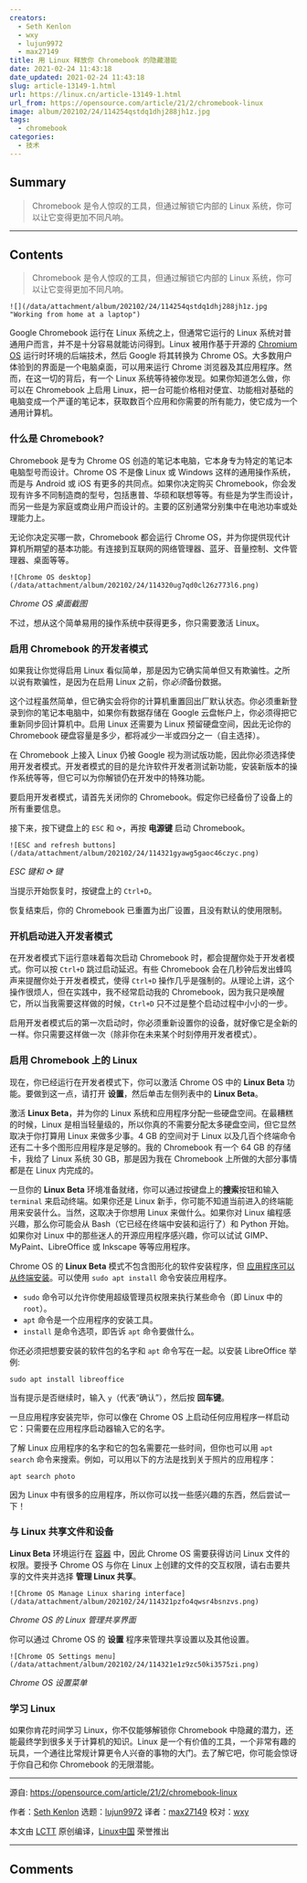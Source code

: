 ```yaml
---
creators:
  - Seth Kenlon
  - wxy
  - lujun9972
  - max27149
title: 用 Linux 释放你 Chromebook 的隐藏潜能
date: 2021-02-24 11:43:18
date_updated: 2021-02-24 11:43:18
slug: article-13149-1.html
url: https://linux.cn/article-13149-1.html
url_from: https://opensource.com/article/21/2/chromebook-linux
image: album/202102/24/114254qstdq1dhj288jh1z.jpg
tags:
  - chromebook
categories:
  - 技术
---
```


## Summary

> Chromebook 是令人惊叹的工具，但通过解锁它内部的 Linux 系统，你可以让它变得更加不同凡响。

***

<!-- more -->

## Contents

> 
> Chromebook 是令人惊叹的工具，但通过解锁它内部的 Linux 系统，你可以让它变得更加不同凡响。
> 
> 
> 

`![](/data/attachment/album/202102/24/114254qstdq1dhj288jh1z.jpg "Working from home at a laptop")`

Google Chromebook 运行在 Linux 系统之上，但通常它运行的 Linux 系统对普通用户而言，并不是十分容易就能访问得到。Linux 被用作基于开源的 [Chromium OS](https://www.chromium.org/chromium-os) 运行时环境的后端技术，然后 Google 将其转换为 Chrome OS。大多数用户体验到的界面是一个电脑桌面，可以用来运行 Chrome 浏览器及其应用程序。然而，在这一切的背后，有一个 Linux 系统等待被你发现。如果你知道怎么做，你可以在 Chromebook 上启用 Linux，把一台可能价格相对便宜、功能相对基础的电脑变成一个严谨的笔记本，获取数百个应用和你需要的所有能力，使它成为一个通用计算机。

### 什么是 Chromebook?

Chromebook 是专为 Chrome OS 创造的笔记本电脑，它本身专为特定的笔记本电脑型号而设计。Chrome OS 不是像 Linux 或 Windows 这样的通用操作系统，而是与 Android 或 iOS 有更多的共同点。如果你决定购买 Chromebook，你会发现有许多不同制造商的型号，包括惠普、华硕和联想等等。有些是为学生而设计，而另一些是为家庭或商业用户而设计的。主要的区别通常分别集中在电池功率或处理能力上。

无论你决定买哪一款，Chromebook 都会运行 Chrome OS，并为你提供现代计算机所期望的基本功能。有连接到互联网的网络管理器、蓝牙、音量控制、文件管理器、桌面等等。

`![Chrome OS desktop](/data/attachment/album/202102/24/114320ug7qd0cl26z773l6.png)`

*Chrome OS 桌面截图*

不过，想从这个简单易用的操作系统中获得更多，你只需要激活 Linux。

### 启用 Chromebook 的开发者模式

如果我让你觉得启用 Linux 看似简单，那是因为它确实简单但又有欺骗性。之所以说有欺骗性，是因为在启用 Linux 之前，你*必须*备份数据。

这个过程虽然简单，但它确实会将你的计算机重置回出厂默认状态。你必须重新登录到你的笔记本电脑中，如果你有数据存储在 Google 云盘帐户上，你必须得把它重新同步回计算机中。启用 Linux 还需要为 Linux 预留硬盘空间，因此无论你的 Chromebook 硬盘容量是多少，都将减少一半或四分之一（自主选择）。

在 Chromebook 上接入 Linux 仍被 Google 视为测试版功能，因此你必须选择使用开发者模式。开发者模式的目的是允许软件开发者测试新功能，安装新版本的操作系统等等，但它可以为你解锁仍在开发中的特殊功能。

要启用开发者模式，请首先关闭你的 Chromebook。假定你已经备份了设备上的所有重要信息。

接下来，按下键盘上的 `ESC` 和 `⟳`，再按 **电源键** 启动 Chromebook。

`![ESC and refresh buttons](/data/attachment/album/202102/24/114321gyawg5gaoc46czyc.png)`

*ESC 键和 ⟳ 键*

当提示开始恢复时，按键盘上的 `Ctrl+D`。

恢复结束后，你的 Chromebook 已重置为出厂设置，且没有默认的使用限制。

### 开机启动进入开发者模式

在开发者模式下运行意味着每次启动 Chromebook 时，都会提醒你处于开发者模式。你可以按 `Ctrl+D` 跳过启动延迟。有些 Chromebook 会在几秒钟后发出蜂鸣声来提醒你处于开发者模式，使得 `Ctrl+D` 操作几乎是强制的。从理论上讲，这个操作很烦人，但在实践中，我不经常启动我的 Chromebook，因为我只是唤醒它，所以当我需要这样做的时候，`Ctrl+D` 只不过是整个启动过程中小小的一步。

启用开发者模式后的第一次启动时，你必须重新设置你的设备，就好像它是全新的一样。你只需要这样做一次（除非你在未来某个时刻停用开发者模式）。

### 启用 Chromebook 上的 Linux

现在，你已经运行在开发者模式下，你可以激活 Chrome OS 中的 **Linux Beta** 功能。要做到这一点，请打开 **设置**，然后单击左侧列表中的 **Linux Beta**。

激活 **Linux Beta**，并为你的 Linux 系统和应用程序分配一些硬盘空间。在最糟糕的时候，Linux 是相当轻量级的，所以你真的不需要分配太多硬盘空间，但它显然取决于你打算用 Linux 来做多少事。4 GB 的空间对于 Linux 以及几百个终端命令还有二十多个图形应用程序是足够的。我的 Chromebook 有一个 64 GB 的存储卡，我给了 Linux 系统 30 GB，那是因为我在 Chromebook 上所做的大部分事情都是在 Linux 内完成的。

一旦你的 **Linux Beta** 环境准备就绪，你可以通过按键盘上的**搜索**按钮和输入 `terminal` 来启动终端。如果你还是 Linux 新手，你可能不知道当前进入的终端能用来安装什么。当然，这取决于你想用 Linux 来做什么。如果你对 Linux 编程感兴趣，那么你可能会从 Bash（它已经在终端中安装和运行了）和 Python 开始。如果你对 Linux 中的那些迷人的开源应用程序感兴趣，你可以试试 GIMP、MyPaint、LibreOffice 或 Inkscape 等等应用程序。

Chrome OS 的 **Linux Beta** 模式不包含图形化的软件安装程序，但 [应用程序可以从终端安装](https://opensource.com/article/18/1/how-install-apps-linux)。可以使用 `sudo apt install` 命令安装应用程序。

* `sudo` 命令可以允许你使用超级管理员权限来执行某些命令（即 Linux 中的 `root`）。
* `apt` 命令是一个应用程序的安装工具。
* `install` 是命令选项，即告诉 `apt` 命令要做什么。

你还必须把想要安装的软件包的名字和 `apt` 命令写在一起。以安装 LibreOffice 举例:

```shell
sudo apt install libreoffice
```

当有提示是否继续时，输入 `y`（代表“确认”），然后按 **回车键**。

一旦应用程序安装完毕，你可以像在 Chrome OS 上启动任何应用程序一样启动它：只需要在应用程序启动器输入它的名字。

了解 Linux 应用程序的名字和它的包名需要花一些时间，但你也可以用 `apt search` 命令来搜索。例如，可以用以下的方法是找到关于照片的应用程序：

```shell
apt search photo
```

因为 Linux 中有很多的应用程序，所以你可以找一些感兴趣的东西，然后尝试一下！

### 与 Linux 共享文件和设备

**Linux Beta** 环境运行在 [容器](https://opensource.com/resources/what-are-linux-containers) 中，因此 Chrome OS 需要获得访问 Linux 文件的权限。要授予 Chrome OS 与你在 Linux 上创建的文件的交互权限，请右击要共享的文件夹并选择 **管理 Linux 共享**。

`![Chrome OS Manage Linux sharing interface](/data/attachment/album/202102/24/114321pzfo4qwsr4bsnzvs.png)`

*Chrome OS 的 Linux 管理共享界面*

你可以通过 Chrome OS 的 **设置** 程序来管理共享设置以及其他设置。

`![Chrome OS Settings menu](/data/attachment/album/202102/24/114321e1z9zc50ki3575zi.png)`

*Chrome OS 设置菜单*

### 学习 Linux

如果你肯花时间学习 Linux，你不仅能够解锁你 Chromebook 中隐藏的潜力，还能最终学到很多关于计算机的知识。Linux 是一个有价值的工具，一个非常有趣的玩具，一个通往比常规计算更令人兴奋的事物的大门。去了解它吧，你可能会惊讶于你自己和你 Chromebook 的无限潜能。

---

源自: <https://opensource.com/article/21/2/chromebook-linux>

作者：[Seth Kenlon](https://opensource.com/users/seth) 选题：[lujun9972](https://github.com/lujun9972) 译者：[max27149](https://github.com/max27149) 校对：[wxy](https://github.com/wxy)

本文由 [LCTT](https://github.com/LCTT/TranslateProject) 原创编译，[Linux中国](https://linux.cn/) 荣誉推出

***

## Comments

